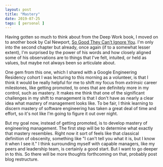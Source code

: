 ```yaml
---
layout: post
title: "Mastery"
date: 2019-07-25
tags: [ personal ]
---
```


Having gotten so much to think about from the Deep Work book, I moved on to another book by Cal Newport,
[So Good They Can't Ignore You](http://www.calnewport.com/books/so-good/). I'm only into the second chapter but already,
once again (if to a somewhat lesser extent), I'm surprised by the power of his words and how closely aligned some of his
observations are to things that I've felt, intuited, or held as values, but maybe not always been so articulate about.

One gem from this one, which I shared with a Google Engineering Residency cohort I was lecturing to this morning as a
volunteer, is that I think it would be really helpful for me to shift my focus from *extrinsic* career milestones, like
getting promoted, to ones that are definitely more in my control, such as mastery. It makes me think that one of the
significant challenges in my shift to management is that I don't have as nearly a clear idea what mastery of management
looks like. To be fair, I think learning to discern mastery of software engineering has taken a great deal of time and
effort, so it's not like I'm going to figure it out over night.

But my goal now, instead of getting promoted, is to develop mastery of engineering management. The first step will be to
determine what exactly that mastery resembles. Right now it sort of feels like that classical definition of obscenity,
something like "I can't tell you what it is, but I know it when I see it." I think surrounding myself with capable
managers, like my peers and leadership team, is certainly a good start. But I want to go deeper in to this. So there
will be more thoughts forthcoming on that, probably post blog restructure.

